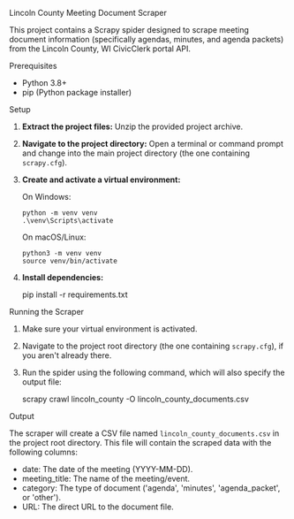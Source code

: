 Lincoln County Meeting Document Scraper

This project contains a Scrapy spider designed to scrape meeting document information (specifically agendas, minutes, and agenda packets) from the Lincoln County, WI CivicClerk portal API.

Prerequisites

- Python 3.8+
- pip (Python package installer)

Setup

1.  **Extract the project files:**
    Unzip the provided project archive.

2.  **Navigate to the project directory:**
    Open a terminal or command prompt and change into the main project directory (the one containing `scrapy.cfg`).

3.  **Create and activate a virtual environment:**

    On Windows:

        python -m venv venv
        .\venv\Scripts\activate

    On macOS/Linux:

        python3 -m venv venv
        source venv/bin/activate

4.  **Install dependencies:**

    pip install -r requirements.txt

Running the Scraper

1.  Make sure your virtual environment is activated.
2.  Navigate to the project root directory (the one containing `scrapy.cfg`), if you aren't already there.
3.  Run the spider using the following command, which will also specify the output file:

    scrapy crawl lincoln_county -O lincoln_county_documents.csv

Output

The scraper will create a CSV file named `lincoln_county_documents.csv` in the project root directory. This file will contain the scraped data with the following columns:

-   date: The date of the meeting (YYYY-MM-DD).
-   meeting_title: The name of the meeting/event.
-   category: The type of document ('agenda', 'minutes', 'agenda_packet', or 'other').
-   URL: The direct URL to the document file. 